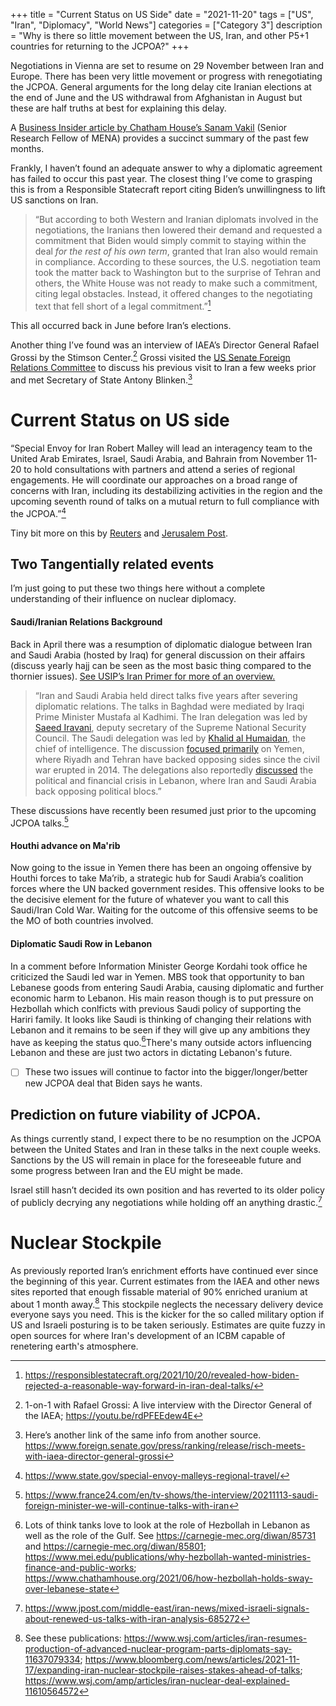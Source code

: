 +++
title = "Current Status on US Side"
date = "2021-11-20"
tags = ["US", "Iran", "Diplomacy", "World News"]
categories = ["Category 3"]
description = "Why is there so little movement between the US, Iran, and other P5+1 countries for returning to the JCPOA?"
+++

Negotiations in Vienna are set to resume on 29 November between Iran and Europe. There has been very little movement or progress with renegotiating the JCPOA. General arguments for the long delay cite Iranian elections at the end of June and the US withdrawal from Afghanistan in August but these are half truths at best for explaining this delay. 

A [Business Insider article by Chatham House’s Sanam Vakil](https://www.businessinsider.com/biden-iran-running-out-of-time-to-salvage-nuclear-deal-2021-11?r=US&IR=T) (Senior Research Fellow of MENA) provides a succinct summary of the past few months. 

Frankly, I haven’t found an adequate answer to why a diplomatic agreement has failed to occur this past year. The closest thing I’ve come to grasping this is from a Responsible Statecraft report citing Biden’s unwillingness to lift US sanctions on Iran. 

> “But according to both Western and Iranian diplomats involved in the negotiations, the Iranians then lowered their demand and requested a commitment that Biden would simply commit to staying within the deal *for the rest of his own term*, granted that Iran also would remain in compliance. According to these sources, the U.S. negotiation team took the matter back to Washington but to the surprise of Tehran and others, the White House was not ready to make such a commitment, citing legal obstacles. Instead, it offered changes to the negotiating text that fell short of a legal commitment.”[^1]

This all occurred back in June before Iran’s elections. 

 

Another thing I’ve found was an interview of IAEA’s Director General Rafael Grossi by the Stimson Center.[^2] Grossi visited the [US Senate Foreign Relations Committee](https://www.iaea.org/newscenter/news/iaea-chief-begins-us-visit-focused-on-non-proliferation-and-climate-change-challenges) to discuss his previous visit to Iran a few weeks prior and met Secretary of State Antony Blinken.[^3]

 

# Current Status on US side

“Special Envoy for Iran Robert Malley will lead an interagency team to the United Arab Emirates, Israel, Saudi Arabia, and Bahrain from November 11-20 to hold consultations with partners and attend a series of regional engagements. He will coordinate our approaches on a broad range of concerns with Iran, including its destabilizing activities in the region and the upcoming seventh round of talks on a mutual return to full compliance with the JCPOA.”[^4]

Tiny bit more on this by [Reuters](https://www.reuters.com/world/middle-east/us-iran-envoy-visits-uae-israel-saudi-bahrain-nov-11-20-2021-11-11/) and [Jerusalem Post](https://www.jpost.com/middle-east/iran-news/what-can-we-expect-from-us-iran-envoy-malleys-visit-684754). 

 

## **Two Tangentially related events**

 

I’m just going to put these two things here without a complete understanding of their influence on nuclear diplomacy. 

 

#### Saudi/Iranian Relations Background

Back in April there was a resumption of diplomatic dialogue between Iran and Saudi Arabia (hosted by Iraq) for general discussion on their affairs (discuss yearly hajj can be seen as the most basic thing compared to the thornier issues). [See USIP’s Iran Primer for more of an overview.](https://iranprimer.usip.org/resource/timeline-irans-foreign-relations) 

> “Iran and Saudi Arabia held direct talks five years after severing diplomatic relations. The talks in Baghdad were mediated by Iraqi Prime Minister Mustafa al Kadhimi. The Iran delegation was led by [Saeed Iravani](https://www.reuters.com/article/us-iran-saudi-talks/second-round-of-saudi-iran-talks-planned-this-month-sources-idUSKBN2C82A8), deputy secretary of the Supreme National Security Council. The Saudi delegation was led by [Khalid al Humaidan](https://www.ft.com/content/852e94b8-ca97-4917-9cc4-e2faef4a69c8), the chief of intelligence. The discussion [focused primarily](https://www.ft.com/content/852e94b8-ca97-4917-9cc4-e2faef4a69c8) on Yemen, where Riyadh and Tehran have backed opposing sides since the civil war erupted in 2014. The delegations also reportedly [discussed](https://www.reuters.com/world/middle-east/saudi-iranian-officials-held-talks-patch-up-relations-ft-2021-04-18/) the political and financial crisis in Lebanon, where Iran and Saudi Arabia back opposing political blocs.” 

These discussions have recently been resumed just prior to the upcoming JCPOA talks.[^5]

#### Houthi advance on Ma'rib

Now going to the issue in Yemen there has been an ongoing offensive by Houthi forces to take Ma’rib, a strategic hub for Saudi Arabia’s coalition forces where the UN backed government resides. This offensive looks to be the decisive element for the future of whatever you want to call this Saudi/Iran Cold War. Waiting for the outcome of this offensive seems to be the MO of both countries involved.

#### Diplomatic Saudi Row in Lebanon

In a comment before Information Minister George Kordahi took office he criticized the Saudi led war in Yemen. MBS took that opportunity to ban Lebanese goods from entering Saudi Arabia, causing diplomatic and further economic harm to Lebanon. His main reason though is to put pressure on Hezbollah which conlficts with previous Saudi policy of supporting the Hariri family. It looks like Saudi is thinking of changing their relations with Lebanon and it remains to be seen if they will give up any ambitions they have as keeping the status quo.[^6]There's many outside actors influencing Lebanon and these are just two actors in dictating Lebanon's future. 

- [ ] These two issues will continue to factor into the bigger/longer/better new JCPOA deal that Biden says he wants. 

## Prediction on future viability of JCPOA.

 

As things currently stand, I expect there to be no resumption on the JCPOA between the United States and Iran in these talks in the next couple weeks. Sanctions by the US will remain in place for the foreseeable future and some progress between Iran and the EU might be made.

Israel still hasn’t decided its own position and has reverted to its older policy of publicly decrying any negotiations while holding off an anything drastic.[^7]

 

# **Nuclear Stockpile** 

 

 As previously reported Iran’s enrichment efforts have continued ever since the beginning of this year. Current estimates from the IAEA and other news sites  reported that enough fissable material of 90% enriched uranium at about 1 month away.[^8] This stockpile neglects the necessary delivery device everyone says you need. This is the kicker for the so called military option if US and Israeli posturing is to be taken seriously. Estimates are quite fuzzy in open sources for where Iran's development of an ICBM capable of renetering earth's atmosphere. 




[^1]: https://responsiblestatecraft.org/2021/10/20/revealed-how-biden-rejected-a-reasonable-way-forward-in-iran-deal-talks/

[^2]: 1-on-1 with Rafael Grossi: A live interview with the Director General of the IAEA; https://youtu.be/rdPFEEdew4E

[^3]:Here’s another link of the same info from another source. https://www.foreign.senate.gov/press/ranking/release/risch-meets-with-iaea-director-general-grossi

[^4]: https://www.state.gov/special-envoy-malleys-regional-travel/

[^5]: https://www.france24.com/en/tv-shows/the-interview/20211113-saudi-foreign-minister-we-will-continue-talks-with-iran

[^6]: Lots of think tanks love to look at the role of Hezbollah in Lebanon as well as the role of the Gulf. See https://carnegie-mec.org/diwan/85731 and https://carnegie-mec.org/diwan/85801; https://www.mei.edu/publications/why-hezbollah-wanted-ministries-finance-and-public-works; https://www.chathamhouse.org/2021/06/how-hezbollah-holds-sway-over-lebanese-state

[^7]: https://www.jpost.com/middle-east/iran-news/mixed-israeli-signals-about-renewed-us-talks-with-iran-analysis-685272

[^8]: See these publications: https://www.wsj.com/articles/iran-resumes-production-of-advanced-nuclear-program-parts-diplomats-say-11637079334; https://www.bloomberg.com/news/articles/2021-11-17/expanding-iran-nuclear-stockpile-raises-stakes-ahead-of-talks; https://www.wsj.com/amp/articles/iran-nuclear-deal-explained-11610564572

